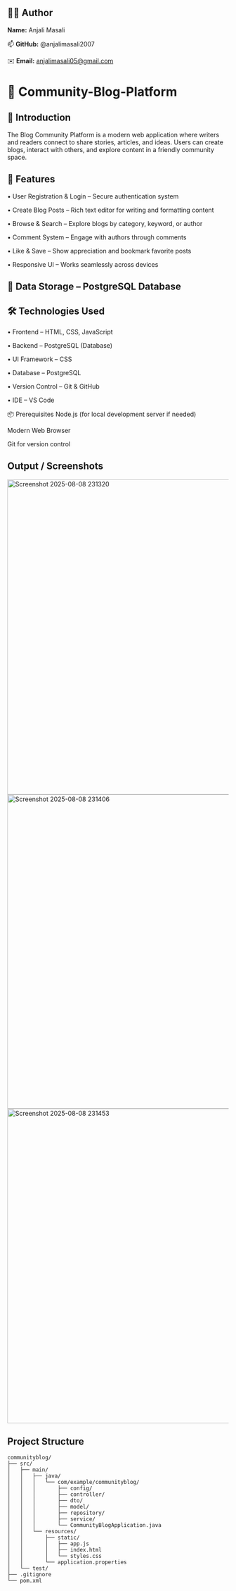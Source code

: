 ## 👩‍💻 Author

**Name:** Anjali Masali

📫 **GitHub:** @anjalimasali2007

✉️ **Email:** anjalimasali05@gmail.com


# 📝 Community-Blog-Platform

## 📖 Introduction

The Blog Community Platform is a modern web application where writers and readers connect to share stories, articles, and ideas.
Users can create blogs, interact with others, and explore content in a friendly community space.


## 🚀 Features

• User Registration & Login – Secure authentication system

•  Create Blog Posts – Rich text editor for writing and formatting content

•  Browse & Search – Explore blogs by category, keyword, or author

•  Comment System – Engage with authors through comments

•  Like & Save – Show appreciation and bookmark favorite posts

•  Responsive UI – Works seamlessly across devices






## 💾 Data Storage – PostgreSQL Database


## 🛠️ Technologies Used

•  Frontend – HTML, CSS, JavaScript

•  Backend – PostgreSQL (Database)

•  UI Framework –  CSS 

•  Database – PostgreSQL

•  Version Control – Git & GitHub

•  IDE – VS Code

📦 Prerequisites
Node.js (for local development server if needed)


Modern Web Browser

Git for version control

## Output / Screenshots


<img width="1355" height="716" alt="Screenshot 2025-08-08 231320" src="https://github.com/user-attachments/assets/66777178-b034-42cb-9178-364e74b7ed87" />


<img width="1361" height="714" alt="Screenshot 2025-08-08 231406" src="https://github.com/user-attachments/assets/31d2e6ea-c9d0-449c-b56a-b562d6dc2ab9" />


<img width="1355" height="715" alt="Screenshot 2025-08-08 231453" src="https://github.com/user-attachments/assets/7a8aa792-2c8a-42fd-bc50-6f0647da0d60" />



## Project Structure

```plaintext
communityblog/
├── src/
│   ├── main/
│   │   ├── java/
│   │   │   └── com/example/communityblog/
│   │   │       ├── config/
│   │   │       ├── controller/
│   │   │       ├── dto/
│   │   │       ├── model/
│   │   │       ├── repository/
│   │   │       ├── service/
│   │   │       └── CommunityBlogApplication.java
│   │   └── resources/
│   │       ├── static/
│   │       │   ├── app.js
│   │       │   ├── index.html
│   │       │   └── styles.css
│   │       └── application.properties
│   └── test/
├── .gitignore
└── pom.xml
